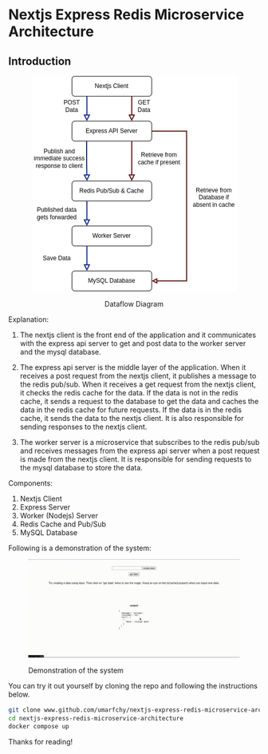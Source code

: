 # Nextjs Express Redis Microservice Architecture

## Introduction

<figure > 
<p align="center">
  <img src="./assets/dataflow_diagram.jpg" alt="Dataflow Diagram" style="background-color:white" />
  <p align="center">Dataflow Diagram</p> 
</p>
</figure>

Explanation:

1. The nextjs client is the front end of the application and it communicates with the express api server to get and post data to the worker server and the mysql database.

1. The express api server is the middle layer of the application. When it receives a post request from the nextjs client, it publishes a message to the redis pub/sub. When it receives a get request from the nextjs client, it checks the redis cache for the data. If the data is not in the redis cache, it sends a request to the database to get the data and caches the data in the redis cache for future requests. If the data is in the redis cache, it sends the data to the nextjs client. It is also responsible for sending responses to the nextjs client.

1. The worker server is a microservice that subscribes to the redis pub/sub and receives messages from the express api server when a post request is made from the nextjs client. It is responsible for sending requests to the mysql database to store the data.

Components:

1. Nextjs Client
1. Express Server
1. Worker (Nodejs) Server
1. Redis Cache and Pub/Sub
1. MySQL Database

Following is a demonstration of the system:

<figure >
<p align="center">
  <img src="./assets/demo.gif" alt="Demo" style="background-color:white" />
  <figcaption>Demonstration of the system</figcaption>
</p>
</figure>

You can try it out yourself by cloning the repo and following the instructions below.

```bash
git clone www.github.com/umarfchy/nextjs-express-redis-microservice-architecture
cd nextjs-express-redis-microservice-architecture
docker compose up
```

Thanks for reading!
